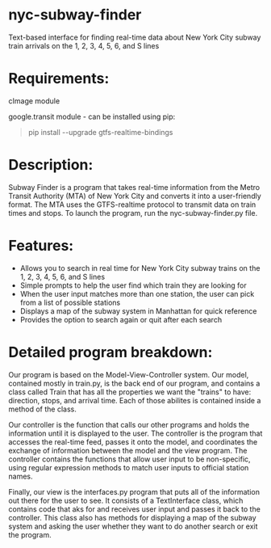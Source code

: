 # nyc-subway-finder
Text-based interface for finding real-time data about New York City subway train
arrivals on the 1, 2, 3, 4, 5, 6, and S lines

# Requirements:
cImage module

google.transit module - can be installed using pip:

> pip install --upgrade gtfs-realtime-bindings

# Description:
Subway Finder is a program that takes real-time information from the Metro
Transit Authority (MTA) of New York City and converts it into a user-friendly
format. The MTA uses the GTFS-realtime protocol to transmit data on train times
and stops. To launch the program, run the nyc-subway-finder.py file.

# Features:
- Allows you to search in real time for New York City subway trains on the
1, 2, 3, 4, 5, 6, and S lines
- Simple prompts to help the user find which train they are looking for
- When the user input matches more than one station, the user can pick from a
list of possible stations
- Displays a map of the subway system in Manhattan for quick reference
- Provides the option to search again or quit after each search

# Detailed program breakdown:
Our program is based on the Model-View-Controller system. Our model, contained
mostly in train.py, is the back end of our program, and contains a class called
Train that has all the properties we want the "trains" to have: direction,
stops, and arrival time. Each of those abilites is contained inside a method of
the class.

Our controller is the function that calls our other programs and holds the
information until it is displayed to the user. The controller is the program
that accesses the real-time feed, passes it onto the model, and coordinates the
exchange of information between the model and the view program. The controller
contains the functions that allow user input to be non-specific, using regular
expression methods to match user inputs to official station names.

Finally, our view is the interfaces.py program that puts all of the information
out there for the user to see. It consists of a TextInterface class, which
contains code that aks for and receives user input and passes it back to the
controller. This class also has methods for displaying a map of the subway
system and asking the user whether they want to do another search or exit the
program.
